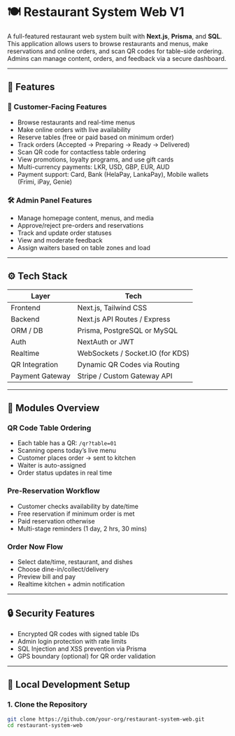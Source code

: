 # 🍽️ Restaurant System Web V1

A full-featured restaurant web system built with **Next.js**, **Prisma**, and **SQL**. This application allows users to browse restaurants and menus, make reservations and online orders, and scan QR codes for table-side ordering. Admins can manage content, orders, and feedback via a secure dashboard.

---

## 📌 Features

### 👥 Customer-Facing Features
- Browse restaurants and real-time menus
- Make online orders with live availability
- Reserve tables (free or paid based on minimum order)
- Track orders (Accepted → Preparing → Ready → Delivered)
- Scan QR code for contactless table ordering
- View promotions, loyalty programs, and use gift cards
- Multi-currency payments: LKR, USD, GBP, EUR, AUD
- Payment support: Card, Bank (HelaPay, LankaPay), Mobile wallets (Frimi, iPay, Genie)

### 🛠️ Admin Panel Features
- Manage homepage content, menus, and media
- Approve/reject pre-orders and reservations
- Track and update order statuses
- View and moderate feedback
- Assign waiters based on table zones and load

---

## ⚙️ Tech Stack

| Layer             | Tech                             |
|------------------|----------------------------------|
| Frontend         | Next.js, Tailwind CSS            |
| Backend          | Next.js API Routes / Express     |
| ORM / DB         | Prisma, PostgreSQL or MySQL      |
| Auth             | NextAuth or JWT                  |
| Realtime         | WebSockets / Socket.IO (for KDS) |
| QR Integration   | Dynamic QR Codes via Routing     |
| Payment Gateway  | Stripe / Custom Gateway API      |

---

## 🧩 Modules Overview

### QR Code Table Ordering
- Each table has a QR: `/qr?table=01`
- Scanning opens today’s live menu
- Customer places order → sent to kitchen
- Waiter is auto-assigned
- Order status updates in real time

### Pre-Reservation Workflow
- Customer checks availability by date/time
- Free reservation if minimum order is met
- Paid reservation otherwise
- Multi-stage reminders (1 day, 2 hrs, 30 mins)

### Order Now Flow
- Select date/time, restaurant, and dishes
- Choose dine-in/collect/delivery
- Preview bill and pay
- Realtime kitchen + admin notification

---

## 🔒 Security Features
- Encrypted QR codes with signed table IDs
- Admin login protection with rate limits
- SQL Injection and XSS prevention via Prisma
- GPS boundary (optional) for QR order validation

---

## 🔧 Local Development Setup

### 1. Clone the Repository

```bash
git clone https://github.com/your-org/restaurant-system-web.git
cd restaurant-system-web
